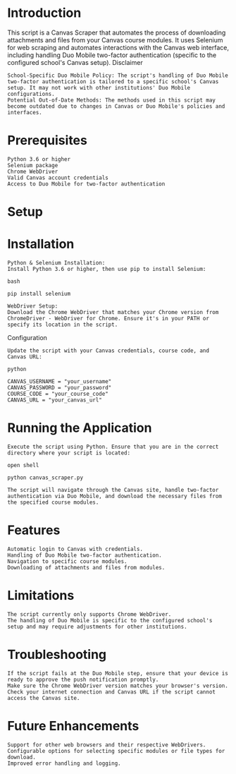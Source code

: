 # Introduction

This script is a Canvas Scraper that automates the process of downloading attachments and files from your Canvas course modules. It uses Selenium for web scraping and automates interactions with the Canvas web interface, including handling Duo Mobile two-factor authentication (specific to the configured school's Canvas setup).
Disclaimer

    School-Specific Duo Mobile Policy: The script's handling of Duo Mobile two-factor authentication is tailored to a specific school's Canvas setup. It may not work with other institutions' Duo Mobile configurations.
    Potential Out-of-Date Methods: The methods used in this script may become outdated due to changes in Canvas or Duo Mobile's policies and interfaces.

# Prerequisites

    Python 3.6 or higher
    Selenium package
    Chrome WebDriver
    Valid Canvas account credentials
    Access to Duo Mobile for two-factor authentication

# Setup

# Installation

    Python & Selenium Installation:
    Install Python 3.6 or higher, then use pip to install Selenium:

    bash

    pip install selenium

    WebDriver Setup:
    Download the Chrome WebDriver that matches your Chrome version from ChromeDriver - WebDriver for Chrome. Ensure it's in your PATH or specify its location in the script.

Configuration

    Update the script with your Canvas credentials, course code, and Canvas URL:

    python

    CANVAS_USERNAME = "your_username"
    CANVAS_PASSWORD = "your_password"
    COURSE_CODE = "your_course_code"
    CANVAS_URL = "your_canvas_url"

# Running the Application

    Execute the script using Python. Ensure that you are in the correct directory where your script is located:

    open shell

    python canvas_scraper.py

    The script will navigate through the Canvas site, handle two-factor authentication via Duo Mobile, and download the necessary files from the specified course modules.

# Features

    Automatic login to Canvas with credentials.
    Handling of Duo Mobile two-factor authentication.
    Navigation to specific course modules.
    Downloading of attachments and files from modules.

# Limitations

    The script currently only supports Chrome WebDriver.
    The handling of Duo Mobile is specific to the configured school's setup and may require adjustments for other institutions.

# Troubleshooting

    If the script fails at the Duo Mobile step, ensure that your device is ready to approve the push notification promptly.
    Make sure the Chrome WebDriver version matches your browser's version.
    Check your internet connection and Canvas URL if the script cannot access the Canvas site.

# Future Enhancements

    Support for other web browsers and their respective WebDrivers.
    Configurable options for selecting specific modules or file types for download.
    Improved error handling and logging.

